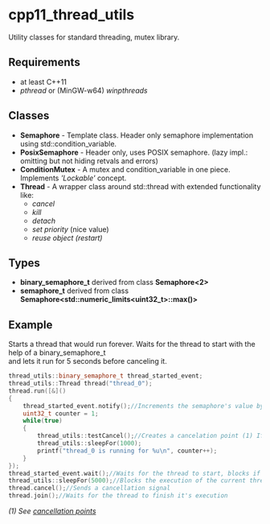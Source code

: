 # cpp11_thread_utils
Utility classes for standard threading, mutex library.

## Requirements
* at least C++11
* _pthread_ or (MinGW-w64) _winpthreads_

## Classes
* **Semaphore** - Template class. Header only semaphore implementation using std::condition_variable.
* **PosixSemaphore** - Header only, uses POSIX semaphore. (lazy impl.: omitting but not hiding retvals and errors) 
* **ConditionMutex** - A mutex and condition_variable in one piece. Implements _'Lockable'_ concept.
* **Thread** - A wrapper class around std::thread with extended functionality like:
  * _cancel_
  * _kill_
  * _detach_
  * _set priority_ (nice value)
  * _reuse object (restart)_

## Types
* **binary_semaphore_t** derived from class **Semaphore<2>**
* **semaphore_t** derived from class **Semaphore<std::numeric_limits<uint32_t>::max()>**

## Example
Starts a thread that would run forever. Waits for the thread to start with the help of a binary_semaphore_t<br/>
and lets it run for 5 seconds before canceling it.
```c++
thread_utils::binary_semaphore_t thread_started_event;
thread_utils::Thread thread("thread_0");
thread.run([&]()
{
    thread_started_event.notify();//Increments the semaphore's value by one (alias for post())
    uint32_t counter = 1;
    while(true)
    {
        thread_utils::testCancel();//Creates a cancelation point (1) If canceled this function does not return
        thread_utils::sleepFor(1000);
        printf("thread_0 is running for %u\n", counter++);
    }
});
thread_started_event.wait();//Waits for the thread to start, blocks if the semaphore's value is zero
thread_utils::sleepFor(5000);//Blocks the execution of the current thread for at least the specified milliseconds
thread.cancel();//Sends a cancellation signal
thread.join();//Waits for the thread to finish it's execution
```
_(1) See [cancellation points](http://pubs.opengroup.org/onlinepubs/000095399/functions/xsh_chap02_09.html#tag_02_09_05_02)_
